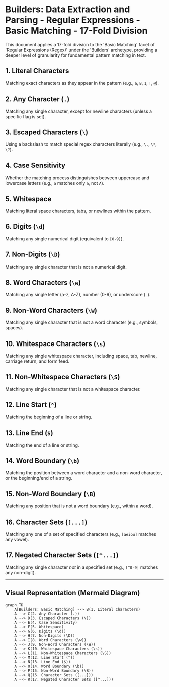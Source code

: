 # Builders: Data Extraction and Parsing - Regular Expressions - Basic Matching - 17-Fold Division

This document applies a 17-fold division to the 'Basic Matching' facet of 'Regular Expressions (Regex)' under the 'Builders' archetype, providing a deeper level of granularity for fundamental pattern matching in text.

## 1. Literal Characters

Matching exact characters as they appear in the pattern (e.g., `a`, `B`, `1`, `!`, `@`).

## 2. Any Character (`.`)

Matching any single character, except for newline characters (unless a specific flag is set).

## 3. Escaped Characters (`\`)

Using a backslash to match special regex characters literally (e.g., `\.`, `\*`, `\?`).

## 4. Case Sensitivity

Whether the matching process distinguishes between uppercase and lowercase letters (e.g., `a` matches only `a`, not `A`).

## 5. Whitespace

Matching literal space characters, tabs, or newlines within the pattern.

## 6. Digits (`\d`)

Matching any single numerical digit (equivalent to `[0-9]`).

## 7. Non-Digits (`\D`)

Matching any single character that is not a numerical digit.

## 8. Word Characters (`\w`)

Matching any single letter (a-z, A-Z), number (0-9), or underscore (`_`).

## 9. Non-Word Characters (`\W`)

Matching any single character that is not a word character (e.g., symbols, spaces).

## 10. Whitespace Characters (`\s`)

Matching any single whitespace character, including space, tab, newline, carriage return, and form feed.

## 11. Non-Whitespace Characters (`\S`)

Matching any single character that is not a whitespace character.

## 12. Line Start (`^`)

Matching the beginning of a line or string.

## 13. Line End (`$`)

Matching the end of a line or string.

## 14. Word Boundary (`\b`)

Matching the position between a word character and a non-word character, or the beginning/end of a string.

## 15. Non-Word Boundary (`\B`)

Matching any position that is not a word boundary (e.g., within a word).

## 16. Character Sets (`[...]`)

Matching any one of a set of specified characters (e.g., `[aeiou]` matches any vowel).

## 17. Negated Character Sets (`[^...]`)

Matching any single character *not* in a specified set (e.g., `[^0-9]` matches any non-digit).

---

## Visual Representation (Mermaid Diagram)

```mermaid
graph TD
    A[Builders: Basic Matching] --> B(1. Literal Characters)
    A --> C(2. Any Character (.))
    A --> D(3. Escaped Characters (\))
    A --> E(4. Case Sensitivity)
    A --> F(5. Whitespace)
    A --> G(6. Digits (\d))
    A --> H(7. Non-Digits (\D))
    A --> I(8. Word Characters (\w))
    A --> J(9. Non-Word Characters (\W))
    A --> K(10. Whitespace Characters (\s))
    A --> L(11. Non-Whitespace Characters (\S))
    A --> M(12. Line Start (^))
    A --> N(13. Line End ($))
    A --> O(14. Word Boundary (\b))
    A --> P(15. Non-Word Boundary (\B))
    A --> Q(16. Character Sets ([...]))
    A --> R(17. Negated Character Sets ([^...]))
```

```